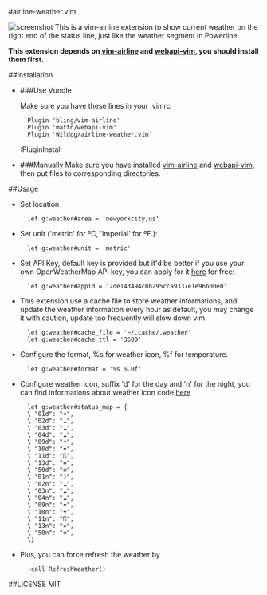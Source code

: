 #airline-weather.vim

![screenshot](https://raw.githubusercontent.com/Wildog/airline-weather.vim/master/screenshot.png)
This is a vim-airline extension to show current weather on the right end of the status line, just like the weather segment in Powerline.

__This extension depends on [vim-airline](https://github.com/bling/vim-airline) and [webapi-vim](https://github.com/mattn/webapi-vim), you should install them first.__

##Installation

* ###Use Vundle

    Make sure you have these lines in your .vimrc

        Plugin 'bling/vim-airline'
        Plugin 'mattn/webapi-vim'
        Plugin 'Wildog/airline-weather.vim'

    :PluginInstall

* ###Manually
Make sure you have installed [vim-airline](https://github.com/bling/vim-airline) and [webapi-vim](https://github.com/mattn/webapi-vim), then put files to corresponding directories.

##Usage

* Set location

        let g:weather#area = 'newyorkcity,us'

* Set unit ('metric' for ºC, 'imperial' for ºF.):

        let g:weather#unit = 'metric'

* Set API Key, default key is provided but it'd be better if you use your own OpenWeatherMap API key, you can apply for it [here](http://openweathermap.org/appid) for free:

        let g:weather#appid = '2de143494c0b295cca9337e1e96b00e0'

* This extension use a cache file to store weather informations, and update the weather information every hour as default, you may change it with caution, update too frequently will slow down vim.

        let g:weather#cache_file = '~/.cache/.weather'
        let g:weather#cache_ttl = '3600'

* Configure the format, %s for weather icon, %f for temperature.

        let g:weather#format = '%s %.0f'

* Configure weather icon, suffix 'd' for the day and 'n' for the night, you can find informations about weather icon code [here](http://openweathermap.org/weather-conditions)

        let g:weather#status_map = {
        \ "01d": "☀",
        \ "02d": "☁",
        \ "03d": "☁",
        \ "04d": "☁",
        \ "09d": "☂",
        \ "10d": "☂",
        \ "11d": "☈",
        \ "13d": "❅",
        \ "50d": "≡",
        \ "01n": "☽",
        \ "02n": "☁",
        \ "03n": "☁",
        \ "04n": "☁",
        \ "09n": "☂",
        \ "10n": "☂",
        \ "11n": "☈",
        \ "13n": "❅",
        \ "50n": "≡",
        \}

* Plus, you can force refresh the weather by

        :call RefreshWeather()

##LICENSE
MIT
